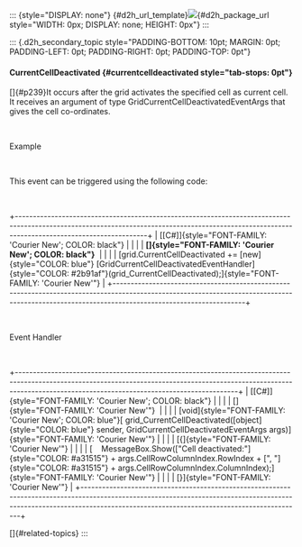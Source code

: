 ::: {style="DISPLAY: none"}
[](ms-xhelp:///?Id=d2h_url_template){#d2h_url_template}![](!package_url!){#d2h_package_url style="WIDTH: 0px; DISPLAY: none; HEIGHT: 0px"}
:::

::: {.d2h_secondary_topic style="PADDING-BOTTOM: 10pt; MARGIN: 0pt; PADDING-LEFT: 0pt; PADDING-RIGHT: 0pt; PADDING-TOP: 0pt"}
#### CurrentCellDeactivated {#currentcelldeactivated style="tab-stops: 0pt"}

[]{#p239}It occurs after the grid activates the specified cell as current cell. It receives an argument of type GridCurrentCellDeactivatedEventArgs that gives the cell co-ordinates.

 

Example

 

This event can be triggered using the following code:

 

+------------------------------------------------------------------------------------------------------------------------------------------------------------------------------------------------+
| [\[C#\]]{style="FONT-FAMILY: 'Courier New'; COLOR: black"}                                                                                                                                     |
|                                                                                                                                                                                                |
| **[]{style="FONT-FAMILY: 'Courier New'; COLOR: black"}**                                                                                                                                       |
|                                                                                                                                                                                                |
| [grid.CurrentCellDeactivated += [new]{style="COLOR: blue"} [GridCurrentCellDeactivatedEventHandler]{style="COLOR: #2b91af"}(grid_CurrentCellDeactivated);]{style="FONT-FAMILY: 'Courier New'"} |
+------------------------------------------------------------------------------------------------------------------------------------------------------------------------------------------------+

 

Event Handler

 

+-------------------------------------------------------------------------------------------------------------------------------------------------------------------------------------------------------------------------+
| [\[C#\]]{style="FONT-FAMILY: 'Courier New'; COLOR: black"}                                                                                                                                                              |
|                                                                                                                                                                                                                         |
| []{style="FONT-FAMILY: 'Courier New'"}                                                                                                                                                                                  |
|                                                                                                                                                                                                                         |
| [void]{style="FONT-FAMILY: 'Courier New'; COLOR: blue"}[ grid_CurrentCellDeactivated([object]{style="COLOR: blue"} sender, GridCurrentCellDeactivatedEventArgs args)]{style="FONT-FAMILY: 'Courier New'"}               |
|                                                                                                                                                                                                                         |
| [{]{style="FONT-FAMILY: 'Courier New'"}                                                                                                                                                                                 |
|                                                                                                                                                                                                                         |
| [    MessageBox.Show([\"Cell deactivated:\"]{style="COLOR: #a31515"} + args.CellRowColumnIndex.RowIndex + [\", \"]{style="COLOR: #a31515"} + args.CellRowColumnIndex.ColumnIndex);]{style="FONT-FAMILY: 'Courier New'"} |
|                                                                                                                                                                                                                         |
| [}]{style="FONT-FAMILY: 'Courier New'"}                                                                                                                                                                                 |
+-------------------------------------------------------------------------------------------------------------------------------------------------------------------------------------------------------------------------+

[]{#related-topics}
:::
